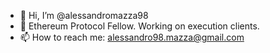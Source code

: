 - 👋 Hi, I’m @alessandromazza98
- 👀 Ethereum Protocol Fellow. Working on execution clients.
- 📫 How to reach me: alessandro98.mazza@gmail.com
